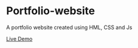# Portfolio-website
A portfolio website created using HML, CSS and Js

[Live Demo](https://soumyadeepdutta7.github.io/Portfolio-website/)
